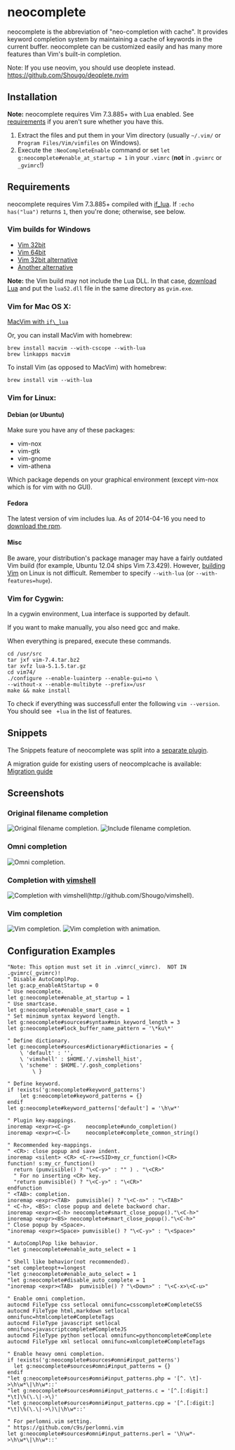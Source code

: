 neocomplete
===========

neocomplete is the abbreviation of "neo-completion with cache". It provides
keyword completion system by maintaining a cache of keywords in the current
buffer. neocomplete can be customized easily and has many more features than
Vim's built-in completion.

Note: If you use neovim, you should use deoplete instead.
https://github.com/Shougo/deoplete.nvim

## Installation

**Note:** neocomplete requires Vim 7.3.885+ with Lua enabled.
See [requirements](#requirements) if you aren't sure whether you have this.

1. Extract the files and put them in your Vim directory
   (usually `~/.vim/` or `Program Files/Vim/vimfiles` on Windows).
2. Execute the `:NeoCompleteEnable` command or set `let g:neocomplete#enable_at_startup = 1`
   in your `.vimrc` (**not** in `.gvimrc` or `_gvimrc`!)

## Requirements

neocomplete requires Vim 7.3.885+ compiled with [if\_lua](http://vimdoc.sourceforge.net/htmldoc/if_lua.html).
If `:echo has("lua")` returns `1`, then you're done; otherwise, see below.

### Vim builds for Windows

* [Vim 32bit](http://files.kaoriya.net/goto/vim73w32)
* [Vim 64bit](http://files.kaoriya.net/goto/vim73w64)
* [Vim 32bit alternative](http://tuxproject.de/projects/vim/)
* [Another alternative](http://wyw.dcweb.cn/#download)

**Note:** the Vim build may not include the Lua DLL. In that case,
[download Lua](http://lua-users.org/wiki/LuaBinaries) and put the `lua52.dll`
file in the same directory as `gvim.exe`.

### Vim for Mac OS X:

[MacVim with `if\_lua`](https://github.com/zhaocai/macvim)

Or, you can install MacVim with homebrew:

    brew install macvim --with-cscope --with-lua
    brew linkapps macvim

To install Vim (as opposed to MacVim) with homebrew:

    brew install vim --with-lua

### Vim for Linux:

#### Debian (or Ubuntu)

Make sure you have any of these packages:
* vim-nox
* vim-gtk
* vim-gnome
* vim-athena

Which package depends on your graphical environment (except vim-nox which is for vim with no GUI).

#### Fedora

The latest version of vim includes lua.
As of 2014-04-16 you need to [download the rpm](http://koji.fedoraproject.org/koji/packageinfo?packageID=216).

#### Misc

Be aware, your distribution's package manager may have a fairly outdated
Vim build (for example, Ubuntu 12.04 ships Vim 7.3.429).
However, [building Vim](http://vim.wikia.com/wiki/Building_Vim) on Linux is not difficult.
Remember to specify `--with-lua` (or `--with-features=huge`).

### Vim for Cygwin:

In a cygwin environment, Lua interface is supported by default.

If you want to make manually, you also need gcc and make.

When everything is prepared, execute these commands.

    cd /usr/src
    tar jxf vim-7.4.tar.bz2
    tar xvfz lua-5.1.5.tar.gz
    cd vim74/
    ./configure --enable-luainterp --enable-gui=no \
    --without-x --enable-multibyte --prefix=/usr
    make && make install

To check if everything was successfull enter the following `vim --version`. You should see ` +lua` in the list of features.

## Snippets

The Snippets feature of neocomplete was split into a
[separate plugin](https://github.com/Shougo/neosnippet).

A migration guide for existing users of neocomplcache is available:
[Migration guide](https://github.com/Shougo/neocomplete.vim/wiki/neocomplete-migration-guide)


## Screenshots

### Original filename completion

![Original filename completion.](https://f.cloud.github.com/assets/41495/622454/f519f6b8-cf42-11e2-921e-6e34dba148a6.png)
![Include filename completion.](https://f.cloud.github.com/assets/214488/623151/284ad86e-cf5b-11e2-828e-257d31bf0572.png)

### Omni completion

![Omni completion.](https://f.cloud.github.com/assets/41495/622456/fb2cc0bc-cf42-11e2-94e8-403cdcf5427e.png)

### Completion with [vimshell](http://github.com/Shougo/vimshell)

![Completion with vimshell(http://github.com/Shougo/vimshell).](https://f.cloud.github.com/assets/41495/622458/01dbc660-cf43-11e2-85f1-326e7432b0a1.png)

### Vim completion

![Vim completion.](https://f.cloud.github.com/assets/41495/622457/fe90ad5e-cf42-11e2-8e03-8f189b5e26e5.png)
![Vim completion with animation.](https://f.cloud.github.com/assets/214488/623496/94ed19a2-cf68-11e2-8d33-3aad8a39d7c1.gif)


## Configuration Examples

```vim
"Note: This option must set it in .vimrc(_vimrc).  NOT IN .gvimrc(_gvimrc)!
" Disable AutoComplPop.
let g:acp_enableAtStartup = 0
" Use neocomplete.
let g:neocomplete#enable_at_startup = 1
" Use smartcase.
let g:neocomplete#enable_smart_case = 1
" Set minimum syntax keyword length.
let g:neocomplete#sources#syntax#min_keyword_length = 3
let g:neocomplete#lock_buffer_name_pattern = '\*ku\*'

" Define dictionary.
let g:neocomplete#sources#dictionary#dictionaries = {
    \ 'default' : '',
    \ 'vimshell' : $HOME.'/.vimshell_hist',
    \ 'scheme' : $HOME.'/.gosh_completions'
        \ }

" Define keyword.
if !exists('g:neocomplete#keyword_patterns')
    let g:neocomplete#keyword_patterns = {}
endif
let g:neocomplete#keyword_patterns['default'] = '\h\w*'

" Plugin key-mappings.
inoremap <expr><C-g>     neocomplete#undo_completion()
inoremap <expr><C-l>     neocomplete#complete_common_string()

" Recommended key-mappings.
" <CR>: close popup and save indent.
inoremap <silent> <CR> <C-r>=<SID>my_cr_function()<CR>
function! s:my_cr_function()
  return (pumvisible() ? "\<C-y>" : "" ) . "\<CR>"
  " For no inserting <CR> key.
  "return pumvisible() ? "\<C-y>" : "\<CR>"
endfunction
" <TAB>: completion.
inoremap <expr><TAB>  pumvisible() ? "\<C-n>" : "\<TAB>"
" <C-h>, <BS>: close popup and delete backword char.
inoremap <expr><C-h> neocomplete#smart_close_popup()."\<C-h>"
inoremap <expr><BS> neocomplete#smart_close_popup()."\<C-h>"
" Close popup by <Space>.
"inoremap <expr><Space> pumvisible() ? "\<C-y>" : "\<Space>"

" AutoComplPop like behavior.
"let g:neocomplete#enable_auto_select = 1

" Shell like behavior(not recommended).
"set completeopt+=longest
"let g:neocomplete#enable_auto_select = 1
"let g:neocomplete#disable_auto_complete = 1
"inoremap <expr><TAB>  pumvisible() ? "\<Down>" : "\<C-x>\<C-u>"

" Enable omni completion.
autocmd FileType css setlocal omnifunc=csscomplete#CompleteCSS
autocmd FileType html,markdown setlocal omnifunc=htmlcomplete#CompleteTags
autocmd FileType javascript setlocal omnifunc=javascriptcomplete#CompleteJS
autocmd FileType python setlocal omnifunc=pythoncomplete#Complete
autocmd FileType xml setlocal omnifunc=xmlcomplete#CompleteTags

" Enable heavy omni completion.
if !exists('g:neocomplete#sources#omni#input_patterns')
  let g:neocomplete#sources#omni#input_patterns = {}
endif
"let g:neocomplete#sources#omni#input_patterns.php = '[^. \t]->\h\w*\|\h\w*::'
"let g:neocomplete#sources#omni#input_patterns.c = '[^.[:digit:] *\t]\%(\.\|->\)'
"let g:neocomplete#sources#omni#input_patterns.cpp = '[^.[:digit:] *\t]\%(\.\|->\)\|\h\w*::'

" For perlomni.vim setting.
" https://github.com/c9s/perlomni.vim
let g:neocomplete#sources#omni#input_patterns.perl = '\h\w*->\h\w*\|\h\w*::'
```
